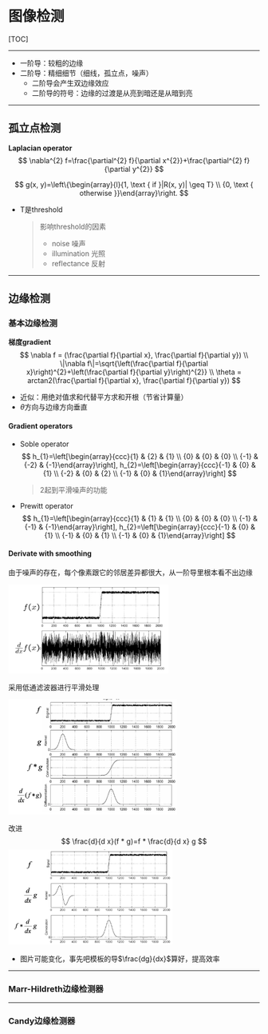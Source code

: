 # 图像检测

[TOC]

------

- 一阶导：较粗的边缘
- 二阶导：精细细节（细线，孤立点，噪声）
  - 二阶导会产生双边缘效应
  - 二阶导的符号：边缘的过渡是从亮到暗还是从暗到亮

------

## 孤立点检测

**Laplacian operator**
$$
\nabla^{2} f=\frac{\partial^{2} f}{\partial x^{2}}+\frac{\partial^{2} f}{\partial y^{2}}
$$

$$
g(x, y)=\left\{\begin{array}{l}{1, \text { if }|R(x, y)| \geq T} \\ {0, \text { otherwise }}\end{array}\right.
$$

- T是threshold

  > 影响threshold的因素
  >
  > - noise 噪声
  > - illumination 光照
  > - reflectance 反射

------

## 边缘检测

### 基本边缘检测

**梯度gradient**
$$
\nabla f = (\frac{\partial f}{\partial x}, \frac{\partial f}{\partial y}) \\
\|\nabla f\|=\sqrt{\left(\frac{\partial f}{\partial x}\right)^{2}+\left(\frac{\partial f}{\partial y}\right)^{2}} \\
\theta = arctan2(\frac{\partial f}{\partial x}, \frac{\partial f}{\partial y})
$$

- 近似：用绝对值求和代替平方求和开根（节省计算量）
- $\theta$方向与边缘方向垂直

#### Gradient operators

- Soble operator
  $$
  h_{1}=\left[\begin{array}{ccc}{1} & {2} & {1} \\ {0} & {0} & {0} \\ {-1} & {-2} & {-1}\end{array}\right], h_{2}=\left[\begin{array}{ccc}{-1} & {0} & {1} \\ {-2} & {0} & {2} \\ {-1} & {0} & {1}\end{array}\right]
  $$
  
  > 2起到平滑噪声的功能
  
  
  
- Prewitt operator
  $$
  h_{1}=\left[\begin{array}{ccc}{1} & {1} & {1} \\ {0} & {0} & {0} \\ {-1} & {-1} & {-1}\end{array}\right], h_{2}=\left[\begin{array}{ccc}{-1} & {0} & {1} \\ {-1} & {0} & {1} \\ {-1} & {0} & {1}\end{array}\right]
  $$

#### Derivate with smoothing

由于噪声的存在，每个像素跟它的邻居差异都很大，从一阶导里根本看不出边缘

<img src="ScreenShots/Derivate_with_smoothing1.png" alt="image-20191229110423139" style="zoom: 33%;" />

采用低通滤波器进行平滑处理

<img src="ScreenShots/Derivate_with_smoothing2.png" alt="image-20191229110443561" style="zoom:33%;" />

改进
$$
\frac{d}{d x}(f * g)=f * \frac{d}{d x} g
$$
<img src="ScreenShots/Derivate_with_smoothing3.png" alt="image-20191229110611147" style="zoom:33%;" />

- 图片可能变化，事先吧模板的导$\frac{dg}{dx}$算好，提高效率

------

### Marr-Hildreth边缘检测器



------

### Candy边缘检测器